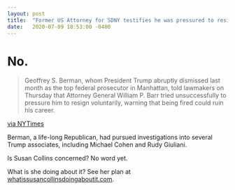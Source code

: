 ```yaml
---
layout: post
title:  "Former US Attorney for SDNY testifies he was pressured to resign?"
date:   2020-07-09 18:53:00 -0400
---
```

# No.

> Geoffrey S. Berman, whom President Trump abruptly dismissed last month as the top federal prosecutor in Manhattan, told lawmakers on Thursday that Attorney General William P. Barr tried unsuccessfully to pressure him to resign voluntarily, warning that being fired could ruin his career.

[via NYTimes](https://www.nytimes.com/2020/07/09/us/politics/top-manhattan-prosecutor-ousted-by-trump-details-firing.html)

Berman, a life-long Republican, had pursued investigations into several Trump associates, including Michael Cohen and Rudy Giuliani.

Is Susan Collins concerned? No word yet.

What is she doing about it? See her plan at [whatissusancollinsdoingaboutit.com](https://whatissusancollinsdoingaboutit.com).
